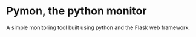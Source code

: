 # Pymon, the python monitor
A simple monitoring tool built using python and the Flask web framework. 
